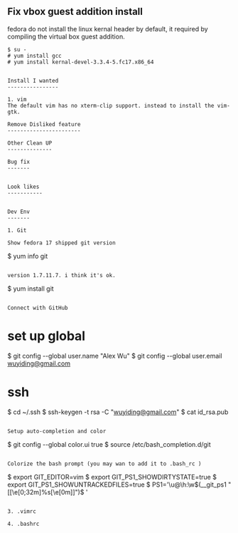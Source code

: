 Fix vbox guest addition install
-------------------------------
fedora do not install the linux kernal header by default, it required by compiling the virtual box guest addition.

~~~~~~~~~~~~~~~~~~~~
$ su -
# yum install gcc 
# yum install kernal-devel-3.3.4-5.fc17.x86_64


Install I wanted
----------------

1. vim
The default vim has no xterm-clip support. instead to install the vim-gtk.

Remove Disliked feature
-----------------------

Other Clean UP
--------------

Bug fix
-------


Look likes
-----------


Dev Env
-------

1. Git

Show fedora 17 shipped git version

~~~~~~~~~~~~~~~~~~~~~~~~~~~~~~~~~~~~~~~~
$ yum info git
~~~~~~~~~~~~~~~~~~~~~~~~~~~~~~~~~~~~~~~~

version 1.7.11.7. i think it's ok.

~~~~~~~~~~~~~~~~~~~~~~~~~~~~~~~~~~~~~~~~
$ yum install git
~~~~~~~~~~~~~~~~~~~~~~~~~~~~~~~~~~~~~~~~

Connect with GitHub 

~~~~~~~~~~~~~~~~~~~~~~~~~~~~~~~~~~~~~~~~
# set up global
$ git config --global user.name "Alex Wu"
$ git config --global user.email wuyiding@gmail.com
	
# ssh
$ cd ~/.ssh
$ ssh-keygen -t rsa -C "wuyiding@gmail.com"
$ cat id_rsa.pub 
~~~~~~~~~~~~~~~~~~~~~~~~~~~~~~~~~~~~~~~~

Setup auto-completion and color

~~~~~~~~~~~~~~~~~~~~~~~~~~~~~~~~~~~~~~~~
$ git config --global color.ui true
$ source /etc/bash_completion.d/git
~~~~~~~~~~~~~~~~~~~~~~~~~~~~~~~~~~~~~~~~

Colorize the bash prompt (you may wan to add it to .bash_rc )

~~~~~~~~~~~~~~~~~~~~~~~~~~~~~~~~~~~~~~~~
$ export GIT_EDITOR=vim
$ export GIT_PS1_SHOWDIRTYSTATE=true
$ export GIT_PS1_SHOWUNTRACKEDFILES=true
$ PS1='\u@\h:\w$(__git_ps1 " [\[\e[0;32m\]%s\[\e[0m\]]")\$ '
~~~~~~~~~~~~~~~~~~~~~~~~~~~~~~~~~~~~~~~~

3. .vimrc

4. .bashrc
   

